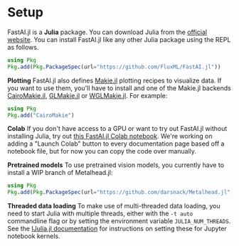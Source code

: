 # Setup

FastAI.jl is a **Julia** package. You can download Julia from the [official website](http://localhost:8000/docs/setup.md.html). You can install FastAI.jl like any other Julia package using the REPL as follows.

```julia
using Pkg
Pkg.add(Pkg.PackageSpec(url="https://github.com/FluxML/FastAI.jl"))
```

**Plotting** FastAI.jl also defines [Makie.jl](https://github.com/JuliaPlots/Makie.jl) plotting recipes to visualize data. If you want to use them, you'll have to install and one of the Makie.jl backends [CairoMakie.jl](https://github.com/JuliaPlots/CairoMakie.jl), [GLMakie.jl](https://github.com/JuliaPlots/GLMakie.jl) or [WGLMakie.jl](https://github.com/JuliaPlots/WGLMakie.jl). For example:

```julia
using Pkg
Pkg.add("CairoMakie")
```

**Colab** If you don't have access to a GPU or want to try out FastAI.jl without installing Julia, try out [this FastAI.jl Colab notebook](https://colab.research.google.com/gist/lorenzoh/2fdc91f9e42a15e633861c640c68e5e8). We're working on adding a "Launch Colab" button to every documentation page based off a notebook file, but for now you can copy the code over manually.

**Pretrained models** To use pretrained vision models, you currently have to install a WIP branch of Metalhead.jl:

```julia
using Pkg
Pkg.add(Pkg.PackageSpec(url="https://github.com/darsnack/Metalhead.jl", rev="darsnack/vision-refactor")
```

**Threaded data loading** To make use of multi-threaded data loading, you need to start Julia with multiple threads, either with the `-t auto` commandline flag or by setting the environment variable `JULIA_NUM_THREADS`. See the [IJulia.jl documentation](https://julialang.github.io/IJulia.jl/dev/manual/installation/#Installing-additional-Julia-kernels) for instructions on setting these for Jupyter notebook kernels.